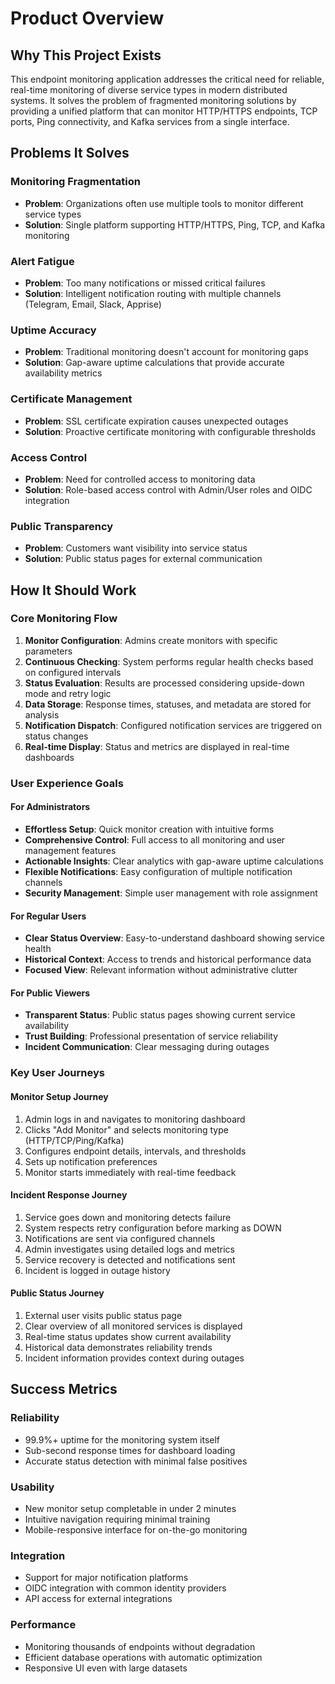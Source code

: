 # Product Overview

## Why This Project Exists

This endpoint monitoring application addresses the critical need for reliable, real-time monitoring of diverse service types in modern distributed systems. It solves the problem of fragmented monitoring solutions by providing a unified platform that can monitor HTTP/HTTPS endpoints, TCP ports, Ping connectivity, and Kafka services from a single interface.

## Problems It Solves

### Monitoring Fragmentation
- **Problem**: Organizations often use multiple tools to monitor different service types
- **Solution**: Single platform supporting HTTP/HTTPS, Ping, TCP, and Kafka monitoring

### Alert Fatigue
- **Problem**: Too many notifications or missed critical failures
- **Solution**: Intelligent notification routing with multiple channels (Telegram, Email, Slack, Apprise)

### Uptime Accuracy
- **Problem**: Traditional monitoring doesn't account for monitoring gaps
- **Solution**: Gap-aware uptime calculations that provide accurate availability metrics

### Certificate Management
- **Problem**: SSL certificate expiration causes unexpected outages
- **Solution**: Proactive certificate monitoring with configurable thresholds

### Access Control
- **Problem**: Need for controlled access to monitoring data
- **Solution**: Role-based access control with Admin/User roles and OIDC integration

### Public Transparency
- **Problem**: Customers want visibility into service status
- **Solution**: Public status pages for external communication

## How It Should Work

### Core Monitoring Flow
1. **Monitor Configuration**: Admins create monitors with specific parameters
2. **Continuous Checking**: System performs regular health checks based on configured intervals
3. **Status Evaluation**: Results are processed considering upside-down mode and retry logic
4. **Data Storage**: Response times, statuses, and metadata are stored for analysis
5. **Notification Dispatch**: Configured notification services are triggered on status changes
6. **Real-time Display**: Status and metrics are displayed in real-time dashboards

### User Experience Goals

#### For Administrators
- **Effortless Setup**: Quick monitor creation with intuitive forms
- **Comprehensive Control**: Full access to all monitoring and user management features
- **Actionable Insights**: Clear analytics with gap-aware uptime calculations
- **Flexible Notifications**: Easy configuration of multiple notification channels
- **Security Management**: Simple user management with role assignment

#### For Regular Users
- **Clear Status Overview**: Easy-to-understand dashboard showing service health
- **Historical Context**: Access to trends and historical performance data
- **Focused View**: Relevant information without administrative clutter

#### For Public Viewers
- **Transparent Status**: Public status pages showing current service availability
- **Trust Building**: Professional presentation of service reliability
- **Incident Communication**: Clear messaging during outages

### Key User Journeys

#### Monitor Setup Journey
1. Admin logs in and navigates to monitoring dashboard
2. Clicks "Add Monitor" and selects monitoring type (HTTP/TCP/Ping/Kafka)
3. Configures endpoint details, intervals, and thresholds
4. Sets up notification preferences
5. Monitor starts immediately with real-time feedback

#### Incident Response Journey
1. Service goes down and monitoring detects failure
2. System respects retry configuration before marking as DOWN
3. Notifications are sent via configured channels
4. Admin investigates using detailed logs and metrics
5. Service recovery is detected and notifications sent
6. Incident is logged in outage history

#### Public Status Journey
1. External user visits public status page
2. Clear overview of all monitored services is displayed
3. Real-time status updates show current availability
4. Historical data demonstrates reliability trends
5. Incident information provides context during outages

## Success Metrics

### Reliability
- 99.9%+ uptime for the monitoring system itself
- Sub-second response times for dashboard loading
- Accurate status detection with minimal false positives

### Usability
- New monitor setup completable in under 2 minutes
- Intuitive navigation requiring minimal training
- Mobile-responsive interface for on-the-go monitoring

### Integration
- Support for major notification platforms
- OIDC integration with common identity providers
- API access for external integrations

### Performance
- Monitoring thousands of endpoints without degradation
- Efficient database operations with automatic optimization
- Responsive UI even with large datasets